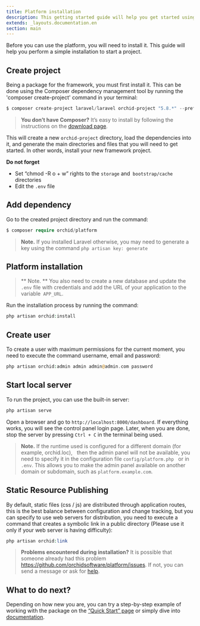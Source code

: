 ```yaml
---
title: Platform installation
description: This getting started guide will help you get started using ORCHID.
extends: _layouts.documentation.en
section: main
---
```



Before you can use the platform, you will need to install it. This guide will help you perform a simple installation to start a project.


## Create project

Being a package for the framework, you must first install it. This can be done using the Composer dependency management tool by running the 'composer create-project' command in your terminal:

```php
$ composer create-project laravel/laravel orchid-project "5.8.*" --prefer-dist
```

> **You don’t have Composer?** It’s easy to install by following the instructions on the [download page](https://getcomposer.org/download/).


This will create a new `orchid-project` directory, load the dependencies into it, and generate the main directories and files that you will need to get started.
In other words, install your new framework project.

**Do not forget**
- Set “chmod -R o + w” rights to the `storage` and` bootstrap/cache` directories
- Edit the `.env` file

## Add dependency

Go to the created project directory and run the command:
```php
$ composer require orchid/platform
```

> **Note.** If you installed Laravel otherwise, you may need to generate a key
using the command `php artisan key: generate`

## Platform installation

> ** Note. ** You also need to create a new database and update the `.env` file with credentials and add the URL of your application to the variable` APP_URL`.

Run the installation process by running the command:

```php
php artisan orchid:install
```

## Create user

To create a user with maximum permissions for the current moment, you need to execute the command
username, email and password:

```php
php artisan orchid:admin admin admin@admin.com password
```

## Start local server

To run the project, you can use the built-in server:
```php
php artisan serve
```

Open a browser and go to `http://localhost:8000/dashboard`. If everything works, you will see the control panel login page. Later, when you are done, stop the server by pressing `Ctrl + C` in the terminal being used.

> **Note.** If the runtime used is configured for a different domain (for example, orchid.loc),
  then the admin panel will not be available, you need to specify it in the configuration file `config/platform.php`
  or in `.env`. This allows you to make the admin panel available on another domain or subdomain, such as `platform.example.com`. 
 
## Static Resource Publishing

By default, static files (css / js) are distributed through application routes, this is the best balance between configuration and change tracking, but you can specify to use web servers for distribution, you need to execute a command that creates a symbolic link in a public directory (Please use it only if your web server is having difficulty):

 ```php
php artisan orchid:link
```
 
> **Problems encountered during installation?** It is possible that someone already had this problem https://github.com/orchidsoftware/platform/issues. If not, you can send a message or ask for [help](https://github.com/orchidsoftware/platform/issues/new).

## What to do next?

Depending on how new you are, you can try a step-by-step example of working with the package on the [“Quick Start” page](/en/docs/quickstart) or simply dive into [documentation](/en/docs/screens).